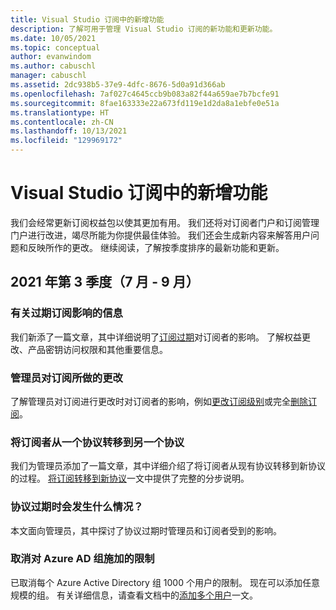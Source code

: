 ```yaml
---
title: Visual Studio 订阅中的新增功能
description: 了解可用于管理 Visual Studio 订阅的新功能和更新功能。
ms.date: 10/05/2021
ms.topic: conceptual
author: evanwindom
ms.author: cabuschl
manager: cabuschl
ms.assetid: 2dc938b5-37e9-4dfc-8676-5d0a91d366ab
ms.openlocfilehash: 7af027c4645ccb9b083a82f44a659ae7b7bcfe91
ms.sourcegitcommit: 8fae163333e22a673fd119e1d2da8a1ebfe0e51a
ms.translationtype: HT
ms.contentlocale: zh-CN
ms.lasthandoff: 10/13/2021
ms.locfileid: "129969172"
---
```

# <a name="what39s-new-in-visual-studio-subscriptions"></a>Visual Studio 订阅中的新增功能

我们会经常更新订阅权益包以使其更加有用。 我们还将对订阅者门户和订阅管理门户进行改进，竭尽所能为你提供最佳体验。  我们还会生成新内容来解答用户问题和反映所作的更改。  继续阅读，了解按季度排序的最新功能和更新。

## <a name="2021-q3-july---september"></a>2021 年第 3 季度（7 月 - 9 月）

### <a name="information-about-the-impacts-of-expired-subscriptions"></a>有关过期订阅影响的信息
我们新添了一篇文章，其中详细说明了[订阅过期](subscription-expiration.md)对订阅者的影响。  了解权益更改、产品密钥访问权限和其他重要信息。 

### <a name="changes-made-to-subscriptions-by-admins"></a>管理员对订阅所做的更改
了解管理员对订阅进行更改时对订阅者的影响，例如[更改订阅级别](subscription-level-changes.md)或完全[删除订阅](subscription-removed.md)。  

### <a name="migration-of-subscribers-from-one-agreement-to-another"></a>将订阅者从一个协议转移到另一个协议
我们为管理员添加了一篇文章，其中详细介绍了将订阅者从现有协议转移到新协议的过程。  [将订阅转移到新协议](migrate-subscriptions.md)一文中提供了完整的分步说明。 

### <a name="what-happens-when-an-agreement-expires"></a>协议过期时会发生什么情况？
本文面向管理员，其中探讨了协议过期时管理员和订阅者受到的影响。  

### <a name="removal-of-the-limit-on-azure-ad-groups"></a>取消对 Azure AD 组施加的限制
已取消每个 Azure Active Directory 组 1000 个用户的限制。  现在可以添加任意规模的组。  有关详细信息，请查看文档中的[添加多个用户](./assign-license-bulk.md#use-azure-active-directory-groups-to-assign-subscriptions)一文。 

